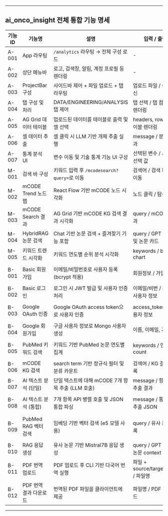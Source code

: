 
---

## ai_onco_insight 전체 통합 기능 명세

| 기능 ID | 기능명              | 설명                                 | 입력 / 출력                        | 사용 라이브러리                                     | 위치 또는 모듈                                                     |
| ----- | ---------------- | ---------------------------------- | ------------------------------ | -------------------------------------------- | ------------------------------------------------------------ |
| A-001 | App 라우팅          | `/analytics` 라우팅 → 전체 구성 로드        | -                              | react-router-dom                             | `frontend/analytics/src/App.js`                              |
| A-002 | 상단 메뉴바           | 로고, 검색창, 알림, 계정 프로필 등 렌더링          | -                              | @mui/material                                | `frontend/analytics/src/Menubar/index.js`                    |
| A-003 | ProjectBar 구성    | 사이드바 제어 + 파일 업로드 + 탭 라우팅           | 업로드 파일 / 상태 갱신                 | @mui/material, xlsx                          | `frontend/analytics/src/ProjectBar/index.js`                 |
| A-004 | 탭 구성 및 처리        | DATA/ENGINEERING/ANALYSIS 탭 제어     | 탭 선택 / 탭 컴포넌트 렌더링              | @mui/material Tabs                           | `frontend/analytics/src/ProjectBar/component/RenderTabs.jsx` |
| A-005 | AG Grid 데이터 테이블  | 업로드된 데이터를 테이블로 출력 및 셀 선택           | headers, rows / 테이블 렌더링        | ag-grid-react                                | `frontend/analytics/src/DataSheet/index.js`                  |
| A-006 | 셀 데이터 추출         | 셀 클릭 시 LLM 기반 개체 추출 실행             | message / 분석 결과                | axios, Express API                           | `frontend/analytics/src/OutputView/Engineering1/index.js`    |
| A-007 | 통계 분석 UI         | 변수 이동 및 기술 통계 기능 UI 구성             | 선택된 변수 / 사용자 선택 값              | @mui/material, TransferList                  | `frontend/analytics/src/OutputView/Analysis1/index.js`       |
| M-001 | 검색 바 구성          | 키워드 입력 후 `/mcodesearch?query=`로 이동 | 검색어 / 검색 페이지 이동                | @mui/material                                | `mCODEExplorer/SearchBar/index.js`                           |
| M-002 | mCODE Trend 노드 맵 | React Flow 기반 mCODE 노드 시각화         | 노드 클릭 / 탐색 이동                  | @xyflow/react                                | `mCODETrend/mCODETrendMap/index.js`                          |
| M-003 | mCODE Search 결과  | AG Grid 기반 mCODE KG 검색 결과 시각화      | query / mCODE 결과               | ag-grid-react, axios                         | `mCODEExplorer/SearchResult/index.js`                        |
| M-004 | HybridRAG 논문 검색  | Chat 기반 논문 검색 + 즐겨찾기 기능 포함         | query / GPT 응답 및 논문 카드         | axios, LocalStorage                          | `ArticleSearch/index.js`                                     |
| M-005 | 키워드 트렌드 시각화      | 키워드 연도별 순위 분석 시각화                  | keywords / bump chart          | @nivo/bump, axios                            | `ArticleSearch/KeywordTrend/index.js`                        |
| B-001 | Basic 회원가입       | 이메일/비밀번호로 사용자 등록 (bcrypt 적용)       | 회원정보 / 가입 결과                   | bcrypt, express-validator                    | `backend/routes/auth/basic.js`                               |
| B-002 | Basic 로그인        | 로그인 시 JWT 발급 및 사용자 인증 처리           | 이메일/비번 / JWT, 사용자 정보           | JWT, bcrypt                                  | `backend/routes/auth/basic.js`                               |
| B-003 | Google OAuth 인증  | Google OAuth access token으로 사용자 인증 | access\_token / 사용자 정보         | @react-oauth/google, Google API              | `backend/routes/auth/google.js`                              |
| B-004 | Google 회원가입      | 구글 사용자 정보로 Mongo 사용자 생성            | 이름, 이메일, 기관 등                  | Google OAuth + MongoDB                       | `backend/routes/auth/google.js`                              |
| B-005 | PubMed 키워드 검색    | 키워드 기반 PubMed 논문 연도별 집계            | keywords / 연도별 count           | Mongo Aggregation, Express                   | `backend/routes/pubmed.js`                                   |
| B-006 | mCODE KG 검색      | search term 기반 정규식 필터 및 분류 카운트     | 검색어 / KG 결과 목록                 | Mongo Regex + Aggregation                    | `backend/routes/mcode.js`                                    |
| B-007 | AI 텍스트 분석 (단일)   | 단일 텍스트에 대해 mCODE 7개 항목 추출 (LLM 호출) | message / 항목별 추출 결과            | FastAPI + GPT-4o                             | `backend/main.py (/TMTP ~ /RP)`                              |
| B-008 | AI 텍스트 분석 (통합)   | 7개 항목 API 병렬 호출 및 JSON 통합 파싱       | message / 통합된 추출 JSON          | FastAPI + asyncio + OpenAI                   | `backend/main.py (/Result)`                                  |
| B-009 | PubMed RAG 벡터 검색 | 임베딩 기반 벡터 검색 (e5 모델 사용)            | query / 유사 논문 목록               | pymongo vectorSearch + sentence-transformers | `backend/main.py (/AdvancedPubSearch)`                       |
| B-010 | RAG 응답 생성        | 유사 논문 기반 Mistral7B 응답 생성           | query / GPT 응답 + 논문 context    | AWS Bedrock, boto3                           | `backend/main.py (/pubmed_vector_search)`                    |
| B-011 | PDF 번역 업로드       | PDF 업로드 후 CLI 기반 다국어 번역 실행         | 파일 + source/target\_lang / 파일명 | pdf2zh, subprocess                           | `backend/main.py (/translate)`                               |
| B-012 | PDF 번역 결과 다운로드   | 번역된 PDF 파일을 클라이언트에 제공              | 파일명 / PDF 다운로드                 | FastAPI FileResponse                         | `backend/main.py (/download)`                                |

---
